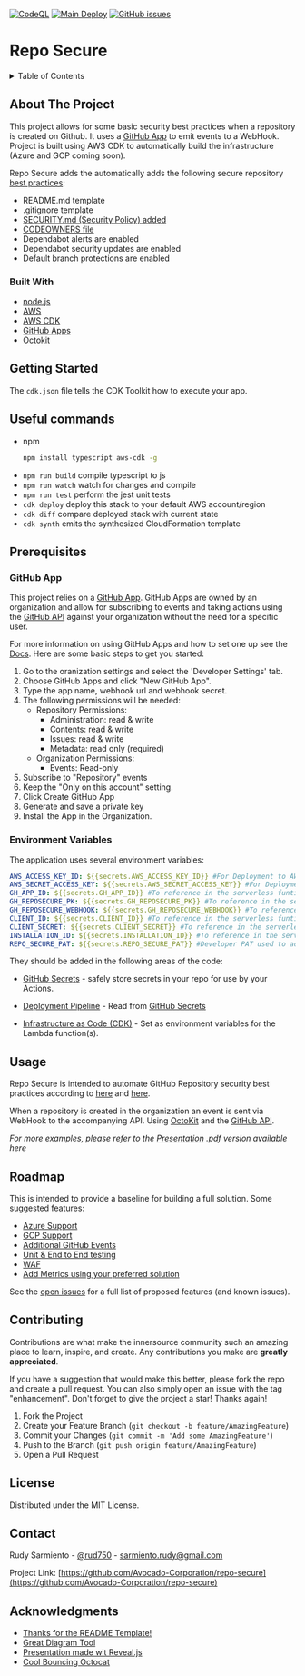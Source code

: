 [![CodeQL](https://github.com/Avocado-Corporation/repo-secure/actions/workflows/codeql-analysis.yml/badge.svg)](https://github.com/Avocado-Corporation/repo-secure/actions/workflows/codeql-analysis.yml) [![Main Deploy](https://github.com/Avocado-Corporation/repo-secure/actions/workflows/deploy-main.yml/badge.svg)](https://github.com/Avocado-Corporation/repo-secure/actions/workflows/deploy-main.yml) [![GitHub issues](https://img.shields.io/github/issues/Avocado-Corporation/repo-secure)](https://github.com/Avocado-Corporation/repo-secure/issues)

# Repo Secure

<!-- TABLE OF CONTENTS -->
<details>
  <summary>Table of Contents</summary>
  <ol>
    <li>
      <a href="#about-the-project">About The Project</a>
      <ul>
        <li><a href="#built-with">Built With</a></li>
      </ul>
    </li>
    <li>
      <a href="#getting-started">Getting Started</a>
      <ul>
        <li><a href="#prerequisites">Prerequisites</a></li>
        <li><a href="#environment-variables">Environment Variables</a></li>
      </ul>
    </li>
    <li><a href="#usage">Usage</a></li>
    <li><a href="#roadmap">Roadmap</a></li>
    <li><a href="#contributing">Contributing</a></li>
    <li><a href="#license">License</a></li>
    <li><a href="#contact">Contact</a></li>
    <li><a href="#acknowledgments">Acknowledgments</a></li>
  </ol>
</details>

<!-- ABOUT THE PROJECT -->

## About The Project

This project allows for some basic security best practices when a repository is created on Github. It uses a [GitHub App](https://docs.github.com/en/developers/apps) to emit events to a WebHook. Project is built using AWS CDK to automatically build the infrastructure (Azure and GCP coming soon).

Repo Secure adds the automatically adds the following secure repository [best practices](https://docs.github.com/en/code-security/getting-started/securing-your-repository):

- README.md template
- .gitignore template
- [SECURITY.md (Security Policy) added](https://docs.github.com/en/code-security/getting-started/adding-a-security-policy-to-your-repository)
- [CODEOWNERS file](https://docs.github.com/en/repositories/managing-your-repositorys-settings-and-features/customizing-your-repository/about-code-owners)
- Dependabot alerts are enabled
- Dependabot security updates are enabled
- Default branch protections are enabled

### Built With

- [node.js](https://nodejs.dev/)
- [AWS](https://aws.amazon.com/)
- [AWS CDK](https://aws.amazon.com/cdk/)
- [GitHub Apps](https://docs.github.com/en/developers/apps)
- [Octokit](https://github.com/octokit)

<!-- GETTING STARTED -->

## Getting Started

The `cdk.json` file tells the CDK Toolkit how to execute your app.

## Useful commands

- npm
  ```sh
  npm install typescript aws-cdk -g
  ```

* `npm run build` compile typescript to js
* `npm run watch` watch for changes and compile
* `npm run test` perform the jest unit tests
* `cdk deploy` deploy this stack to your default AWS account/region
* `cdk diff` compare deployed stack with current state
* `cdk synth` emits the synthesized CloudFormation template

## Prerequisites

### GitHub App

This project relies on a [GitHub App](https://docs.github.com/en/developers/apps). GitHub Apps are owned by an organization and allow for subscribing to events and taking actions using the [GitHub API](https://docs.github.com/en/rest) against your organization without the need for a specific user.

For more information on using GitHub Apps and how to set one up see the [Docs](https://docs.github.com/en/developers/apps/building-github-apps/creating-a-github-app).
Here are some basic steps to get you started:

1.  Go to the oranization settings and select the 'Developer Settings' tab.
2.  Choose GitHub Apps and click "New GitHub App".
3.  Type the app name, webhook url and webhook secret.
4.  The following permissions will be needed:
    - Repository Permissions:
      - Administration: read & write
      - Contents: read & write
      - Issues: read & write
      - Metadata: read only (required)
    - Organization Permissions:
      - Events: Read-only
5.  Subscribe to "Repository" events
6.  Keep the "Only on this account" setting.
7.  Click Create GitHub App
8.  Generate and save a private key
9.  Install the App in the Organization.

### Environment Variables

The application uses several environment variables:

```yaml
AWS_ACCESS_KEY_ID: ${{secrets.AWS_ACCESS_KEY_ID}} #For Deployment to AWS
AWS_SECRET_ACCESS_KEY: ${{secrets.AWS_SECRET_ACCESS_KEY}} #For Deployment to AWS
GH_APP_ID: ${{secrets.GH_APP_ID}} #To reference in the serverless funtion. Provided by GitHub as part of the App Installation
GH_REPOSECURE_PK: ${{secrets.GH_REPOSECURE_PK}} #To reference in the serverless funtion. Provided by GitHub as part of the App Installation.
GH_REPOSECURE_WEBHOOK: ${{secrets.GH_REPOSECURE_WEBHOOK}} #To reference in the serverless funtion. Provided by GitHub as part of the App Installation
CLIENT_ID: ${{secrets.CLIENT_ID}} #To reference in the serverless funtion. Provided by GitHub as part of the App Installation
CLIENT_SECRET: ${{secrets.CLIENT_SECRET}} #To reference in the serverless funtion. Provided by GitHub as part of the App Installation
INSTALLATION_ID: ${{secrets.INSTALLATION_ID}} #To reference in the serverless funtion. Provided by GitHub as part of the App Installation
REPO_SECURE_PAT: ${{secrets.REPO_SECURE_PAT}} #Developer PAT used to add security alerts and automate fixes. Use a generic user.
```

They should be added in the following areas of the code:

- [GitHub Secrets](https://docs.github.com/en/actions/security-guides/encrypted-secrets) - safely store secrets in your repo for use by your Actions.

- [Deployment Pipeline](https://github.com/Avocado-Corporation/repo-secure/blob/main/.github/workflows/deploy-main.yml#L62) - Read from [GitHub Secrets](https://docs.github.com/en/actions/security-guides/encrypted-secrets)

- [Infrastructure as Code (CDK)](https://github.com/Avocado-Corporation/repo-secure/blob/main/cdk/lib/repo-secure-stack.ts#L15) - Set as environment variables for the Lambda function(s).

<!-- USAGE EXAMPLES -->

## Usage

Repo Secure is intended to automate GitHub Repository security best practices according to [here](https://docs.microsoft.com/en-us/learn/modules/maintain-secure-repository-github/2-how-to-maintain-secure-repository) and [here](https://docs.github.com/en/code-security/getting-started/securing-your-repository).

When a repository is created in the organization an event is sent via WebHook to the accompanying API. Using [OctoKit](https://github.com/octokit) and the [GitHub API](https://docs.github.com/en/rest).

_For more examples, please refer to the [Presentation](https://avocado-corporation.github.io/repo-secure) .pdf version available here_

<!-- ROADMAP -->

## Roadmap

This is intended to provide a baseline for building a full solution. Some suggested features:

- [Azure Support](https://github.com/Avocado-Corporation/repo-secure/issues/2)
- [GCP Support](https://github.com/Avocado-Corporation/repo-secure/issues/3)
- [Additional GitHub Events](https://github.com/Avocado-Corporation/repo-secure/issues/5)
- [Unit & End to End testing](https://github.com/Avocado-Corporation/repo-secure/issues/6)
- [WAF](https://github.com/Avocado-Corporation/repo-secure/issues/7)
- [Add Metrics using your preferred solution](https://github.com/Avocado-Corporation/repo-secure/issues/8)

See the [open issues](https://github.com/Avocado-Corporation/repo-secure/issues) for a full list of proposed features (and known issues).

<!-- CONTRIBUTING -->

## Contributing

Contributions are what make the innersource community such an amazing place to learn, inspire, and create. Any contributions you make are **greatly appreciated**.

If you have a suggestion that would make this better, please fork the repo and create a pull request. You can also simply open an issue with the tag "enhancement".
Don't forget to give the project a star! Thanks again!

1. Fork the Project
2. Create your Feature Branch (`git checkout -b feature/AmazingFeature`)
3. Commit your Changes (`git commit -m 'Add some AmazingFeature'`)
4. Push to the Branch (`git push origin feature/AmazingFeature`)
5. Open a Pull Request

<!-- LICENSE -->

## License

Distributed under the MIT License.

<!-- CONTACT -->

## Contact

Rudy Sarmiento - [@rud750](https://twitter.com/rudy750) - sarmiento.rudy@gmail.com

Project Link: [https://github.com/Avocado-Corporation/repo-secure](https://github.com/Avocado-Corporation/repo-secure)

<!-- ACKNOWLEDGMENTS -->

## Acknowledgments

- [Thanks for the README Template!](https://github.com/othneildrew/Best-README-Template)
- [Great Diagram Tool](https://excalidraw.com/)
- [Presentation made wit Reveal.js](https://revealjs.com/)
- [Cool Bouncing Octocat](https://codepen.io/deren2525/pen/jJmOQa)

<!-- MARKDOWN LINKS & IMAGES -->
<!-- https://www.markdownguide.org/basic-syntax/#reference-style-links -->

[contributors-url]: https://github.com/Avocado-Corporation/repo-secure/graphs/contributors
[product-screenshot]: https://avatars.githubusercontent.com/in/172364?s=30&u=e15980e821323699c95aeff7a3febdca154a8ba3&v=4
